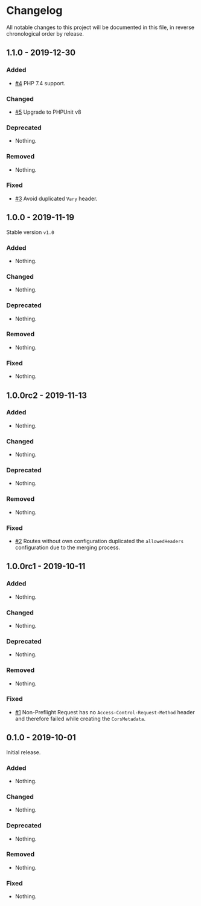 # Changelog

All notable changes to this project will be documented in this file, in reverse chronological order by release.

## 1.1.0 - 2019-12-30

### Added

- [#4](https://github.com/boesing/zend-expressive-cors/pull/4) PHP 7.4 support. 

### Changed

- [#5](https://github.com/boesing/zend-expressive-cors/pull/5) Upgrade to PHPUnit v8

### Deprecated

- Nothing.

### Removed

- Nothing.

### Fixed

- [#3](https://github.com/boesing/zend-expressive-cors/pull/3) Avoid duplicated `Vary` header.

## 1.0.0 - 2019-11-19

Stable version `v1.0`

### Added

- Nothing.

### Changed

- Nothing.

### Deprecated

- Nothing.

### Removed

- Nothing.

### Fixed

- Nothing.

## 1.0.0rc2 - 2019-11-13

### Added

- Nothing.

### Changed

- Nothing.

### Deprecated

- Nothing.

### Removed

- Nothing.

### Fixed

- [#2](https://github.com/boesing/zend-expressive-cors/pull/2) Routes without own configuration duplicated the `allowedHeaders` configuration due to the merging process.

## 1.0.0rc1 - 2019-10-11

### Added

- Nothing.

### Changed

- Nothing.

### Deprecated

- Nothing.

### Removed

- Nothing.

### Fixed

- [#1](https://github.com/boesing/zend-expressive-cors/pull/1) Non-Preflight Request has no `Access-Control-Request-Method` header and therefore failed while creating the `CorsMetadata`.

## 0.1.0 - 2019-10-01

Initial release.

### Added

- Nothing.

### Changed

- Nothing.

### Deprecated

- Nothing.

### Removed

- Nothing.

### Fixed

- Nothing.
